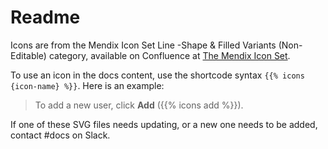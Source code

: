 # Readme

Icons are from the Mendix Icon Set Line -Shape & Filled Variants (Non-Editable) category, available on Confluence at [The Mendix Icon Set](https://mendix.atlassian.net/l/cp/U89wu3oL).

To use an icon in the docs content, use the shortcode syntax `{{% icons {icon-name} %}}`. Here is an example:

> To add a new user, click **Add** ({{% icons add %}}).

If one of these SVG files needs updating, or a new one needs to be added, contact #docs on Slack.
